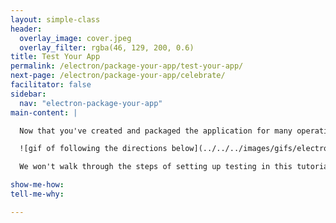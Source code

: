 ```yaml
---
layout: simple-class
header:
  overlay_image: cover.jpeg
  overlay_filter: rgba(46, 129, 200, 0.6)
title: Test Your App
permalink: /electron/package-your-app/test-your-app/
next-page: /electron/package-your-app/celebrate/
facilitator: false
sidebar:
  nav: "electron-package-your-app"
main-content: |

  Now that you've created and packaged the application for many operating systems, you may want to ensure that the app will work as expected. The obvious way to do this is to share it with yourself or someone you trust who has access to that operating system and try it manually. However, there are other ways to do this.

  ![gif of following the directions below](../../../images/gifs/electron/electron2-test.gif)

  We won't walk through the steps of setting up testing in this tutorial. However, [Spectron](https://electron.atom.io/spectron/) is the Electron community's preferred way to test Electron apps. Spectron's [source code](https://github.com/electron/spectron) is also kept on GitHub.

show-me-how:
tell-me-why:

---
```

